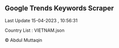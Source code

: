 

## Google Trends Keywords Scraper 
 
Last Update 15-04-2023 , 10:56:31

Country List :
VIETNAM.json



© Abdul Muttaqin 
